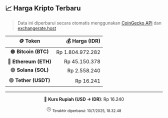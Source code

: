 

<!-- HARGA_KRIPTO -->
## 📈 Harga Kripto Terbaru

> Data ini diperbarui secara otomatis menggunakan [CoinGecko API](https://www.coingecko.com/) dan [exchangerate.host](https://exchangerate.host/)

<div align="center">

| 🪙 Token | 💰 Harga (IDR) |
|:------:|---------------:|
| 🟠 **Bitcoin (BTC)**   | Rp 1.804.972.282 |
| 🔵 **Ethereum (ETH)**  | Rp 45.150.378 |
| 🟣 **Solana (SOL)**    | Rp 2.558.240 |
| 🟢 **Tether (USDT)**   | Rp 16.241 |

---

💱 **Kurs Rupiah (USD → IDR)**: Rp 16.240

🕒 <sub>Terakhir diperbarui: 10/7/2025, 18.32.48</sub>

</div>
<!-- /HARGA_KRIPTO -->